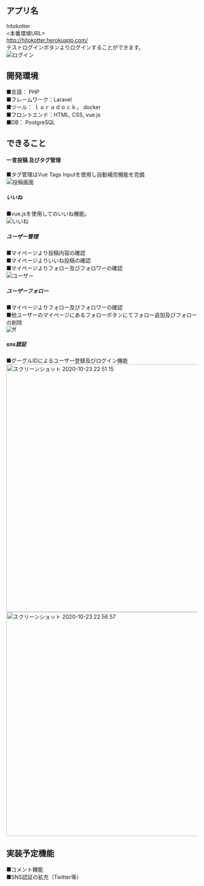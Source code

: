 ## アプリ名

hitokotter<br>
<本番環境URL><br>
http://hitokotter.herokuapp.com/
<br>
テストログインボタンよりログインすることができます。
<br>
![ログイン](https://user-images.githubusercontent.com/63763161/97005779-e1e46580-1579-11eb-8f74-db9c23612c5d.gif)
## 開発環境
■言語： PHP　<br>
■フレームワーク：Laravel<br>
■ツール： ｌａｒａｄｏｃｋ， docker<br>
■フロントエンド：HTML, CSS, vue.js<br>
■DB： PostgreSQL<br>


## できること
#### 一言投稿 及びタグ管理<br>
■タグ管理はVue Tags Inputを使用し自動補完機能を完備<br>
![投稿画面](https://user-images.githubusercontent.com/63763161/97006996-aa76b880-157b-11eb-89b4-59c01fc77372.gif)
##### いいね <br>
■vue.jsを使用してのいいね機能。<br>
![いいね](https://user-images.githubusercontent.com/63763161/97007984-30dfca00-157d-11eb-8ef3-ce04dee13f2b.gif)
##### ユーザー管理<br>
■マイページより投稿内容の確認<br>
■マイページよりいいね投稿の確認<br>
■マイページよりフォロー及びフォロワーの確認<br>
![ユーザー](https://user-images.githubusercontent.com/63763161/97008831-4bff0980-157e-11eb-8339-d2d9317ca2f7.gif)


##### ユーザーフォロー <br>
■マイページよりフォロー及びフォロワーの確認<br>
■他ユーザーのマイページにあるフォローボタンにてフォロー追加及びフォローの削除<br>
![ff](https://user-images.githubusercontent.com/63763161/97011614-e14fcd00-1581-11eb-833e-1798cc97c5ad.gif)


##### sns認証 <br>
■グーグルIDによるユーザー登録及びログイン機能<br>
<img width="651" alt="スクリーンショット 2020-10-23 22 51 15" src="https://user-images.githubusercontent.com/63763161/97013153-ae0e3d80-1583-11eb-845d-775357160e7e.png">
<img width="589" alt="スクリーンショット 2020-10-23 22 56 57" src="https://user-images.githubusercontent.com/63763161/97013158-af3f6a80-1583-11eb-8042-9632dfb570d8.png">


## 実装予定機能
■コメント機能<br>
■SNS認証の拡充（Twitter等）



